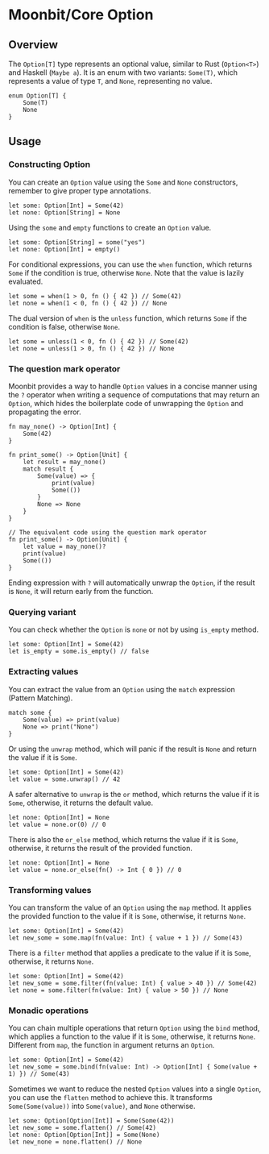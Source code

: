 # Moonbit/Core Option

## Overview

The `Option[T]` type represents an optional value, similar to Rust (`Option<T>`) and Haskell (`Maybe a`). It is an enum with two variants: `Some(T)`, which represents a value of type `T`, and `None`, representing no value.

```moonbit
enum Option[T] {
    Some(T)
    None
}
```

## Usage

### Constructing Option
You can create an `Option` value using the `Some` and `None` constructors, remember to give proper type annotations.

```moonbit
let some: Option[Int] = Some(42)
let none: Option[String] = None
```

Using the `some` and `empty` functions to create an `Option` value.

```moonbit
let some: Option[String] = some("yes")
let none: Option[Int] = empty()
```

For conditional expressions, you can use the `when` function, which returns `Some` if the condition is true, otherwise `None`. Note that the value is lazily evaluated.

```moonbit
let some = when(1 > 0, fn () { 42 }) // Some(42)
let none = when(1 < 0, fn () { 42 }) // None
```

The dual version of `when` is the `unless` function, which returns `Some` if the condition is false, otherwise `None`.

```moonbit
let some = unless(1 < 0, fn () { 42 }) // Some(42)
let none = unless(1 > 0, fn () { 42 }) // None
```

### The question mark operator
Moonbit provides a way to handle `Option` values in a concise manner using the `?` operator when writing a sequence of computations that may return an `Option`, which hides the boilerplate code of unwrapping the `Option` and propagating the error.

```moonbit
fn may_none() -> Option[Int] {
    Some(42)
}

fn print_some() -> Option[Unit] {
    let result = may_none()
    match result {
        Some(value) => {
            print(value)
            Some(())
        }
        None => None
    }
}

// The equivalent code using the question mark operator
fn print_some() -> Option[Unit] {
    let value = may_none()?
    print(value)
    Some(())
}
```

Ending expression with `?` will automatically unwrap the `Option`, if the result is `None`, it will return early from the function.

### Querying variant

You can check whether the `Option` is `none` or not by using `is_empty` method.

```moonbit
let some: Option[Int] = Some(42)
let is_empty = some.is_empty() // false
```

### Extracting values

You can extract the value from an `Option` using the `match` expression (Pattern Matching).

```moonbit
match some {
    Some(value) => print(value)
    None => print("None")
}
```

Or using the `unwrap` method, which will panic if the result is `None` and return the value if it is `Some`.

```moonbit
let some: Option[Int] = Some(42)
let value = some.unwrap() // 42
```

A safer alternative to `unwrap` is the `or` method, which returns the value if it is `Some`, otherwise, it returns the default value.

```moonbit
let none: Option[Int] = None
let value = none.or(0) // 0
```

There is also the `or_else` method, which returns the value if it is `Some`, otherwise, it returns the result of the provided function.

```moonbit
let none: Option[Int] = None
let value = none.or_else(fn() -> Int { 0 }) // 0
```

### Transforming values

You can transform the value of an `Option` using the `map` method. It applies the provided function to the value if it is `Some`, otherwise, it returns `None`.

```moonbit
let some: Option[Int] = Some(42)
let new_some = some.map(fn(value: Int) { value + 1 }) // Some(43)
```

There is a `filter` method that applies a predicate to the value if it is `Some`, otherwise, it returns `None`.

```moonbit
let some: Option[Int] = Some(42)
let new_some = some.filter(fn(value: Int) { value > 40 }) // Some(42)
let none = some.filter(fn(value: Int) { value > 50 }) // None
```

### Monadic operations
You can chain multiple operations that return `Option` using the `bind` method, which applies a function to the value if it is `Some`, otherwise, it returns `None`. Different from `map`, the function in argument returns an `Option`.

```moonbit
let some: Option[Int] = Some(42)
let new_some = some.bind(fn(value: Int) -> Option[Int] { Some(value + 1) }) // Some(43)
```

Sometimes we want to reduce the nested `Option` values into a single `Option`, you can use the `flatten` method to achieve this. It transforms `Some(Some(value))` into `Some(value)`, and `None` otherwise.

```moonbit
let some: Option[Option[Int]] = Some(Some(42))
let new_some = some.flatten() // Some(42)
let none: Option[Option[Int]] = Some(None)
let new_none = none.flatten() // None
```
